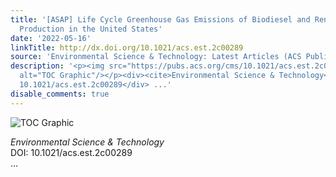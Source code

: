 ```yaml
---
title: '[ASAP] Life Cycle Greenhouse Gas Emissions of Biodiesel and Renewable Diesel
  Production in the United States'
date: '2022-05-16'
linkTitle: http://dx.doi.org/10.1021/acs.est.2c00289
source: 'Environmental Science & Technology: Latest Articles (ACS Publications)'
description: '<p><img src="https://pubs.acs.org/cms/10.1021/acs.est.2c00289/asset/images/medium/es2c00289_0004.gif"
  alt="TOC Graphic"/></p><div><cite>Environmental Science & Technology</cite></div><div>DOI:
  10.1021/acs.est.2c00289</div> ...'
disable_comments: true
---
```

<p><img src="https://pubs.acs.org/cms/10.1021/acs.est.2c00289/asset/images/medium/es2c00289_0004.gif" alt="TOC Graphic"/></p><div><cite>Environmental Science & Technology</cite></div><div>DOI: 10.1021/acs.est.2c00289</div> ...